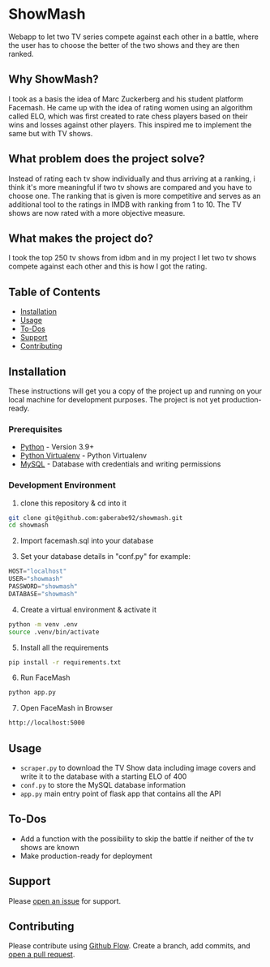 # ShowMash

Webapp to let two TV series compete against each other in a battle, where the user has to choose the better of the two shows and they are then ranked.

## Why ShowMash?

I took as a basis the idea of Marc Zuckerberg and his student platform Facemash. He came up with the idea of rating women using an algorithm called ELO, which was first created to rate chess players based on their wins and losses against other players. This inspired me to implement the same but with TV shows.

## What problem does the project solve?

Instead of rating each tv show individually and thus arriving at a ranking, i think it's more meaningful if two tv shows are compared and you have to choose one. The ranking that is given is more competitive and serves as an additional tool to the ratings in IMDB with ranking from 1 to 10. The TV shows are now rated with a more objective measure.

## What makes the project do?

I took the top 250 tv shows from idbm and in my project I let two tv shows compete against each other and this is how I got the rating.

## Table of Contents

- [Installation](#installation)
- [Usage](#usage)
- [To-Dos](#to-dos)
- [Support](#support)
- [Contributing](#contributing)

## Installation

These instructions will get you a copy of the project up and running on your local machine for development purposes. The project is not yet production-ready.

### Prerequisites

- [Python](https://www.python.org/) - Version 3.9+
- [Python Virtualenv](https://docs.python.org/3/tutorial/venv.html) - Python Virtualenv
- [MySQL](https://www.mysql.com/) - Database with credentials and writing permissions

### Development Environment

1. clone this repository & cd into it

```sh
git clone git@github.com:gaberabe92/showmash.git
cd showmash
```

2. Import facemash.sql into your database

3. Set your database details in "conf.py" for example:

```python
HOST="localhost"
USER="showmash"
PASSWORD="showmash"
DATABASE="showmash"
```

4. Create a virtual environment & activate it

```sh
python -m venv .env
source .venv/bin/activate
```

5. Install all the requirements

```sh
pip install -r requirements.txt
```

6. Run FaceMash

```sh
python app.py
```

7. Open FaceMash in Browser

```sh
http://localhost:5000
```

## Usage

- `scraper.py` to download the TV Show data including image covers and write it to the database with a starting ELO of 400
- `conf.py` to store the MySQL database information
- `app.py` main entry point of flask app that contains all the API

## To-Dos

- Add a function with the possibility to skip the battle if neither of the tv shows are known
- Make production-ready for deployment

## Support

Please [open an issue](https://github.com/gaberabe92/showmash/issues/new) for support.

## Contributing

Please contribute using [Github Flow](https://guides.github.com/introduction/flow/). Create a branch, add commits, and [open a pull request](https://github.com/gaberabe92/showmash/compare).
